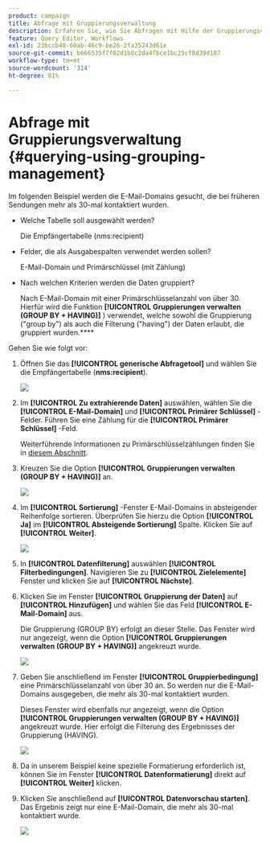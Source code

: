 ```yaml
---
product: campaign
title: Abfrage mit Gruppierungsverwaltung
description: Erfahren Sie, wie Sie Abfragen mit Hilfe der Gruppierungsverwaltung durchführen können
feature: Query Editor, Workflows
exl-id: 23bccb48-60ab-46c9-be26-2fa35243d61e
source-git-commit: b666535f7f82d1b8c2da4fbce1bc25cf8d39d187
workflow-type: tm+mt
source-wordcount: '314'
ht-degree: 81%

---
```


# Abfrage mit Gruppierungsverwaltung {#querying-using-grouping-management}



Im folgenden Beispiel werden die E-Mail-Domains gesucht, die bei früheren Sendungen mehr als 30-mal kontaktiert wurden.

* Welche Tabelle soll ausgewählt werden?

  Die Empfängertabelle (nms:recipient)

* Felder, die als Ausgabespalten verwendet werden sollen?

  E-Mail-Domain und Primärschlüssel (mit Zählung)

* Nach welchen Kriterien werden die Daten gruppiert?

  Nach E-Mail-Domain mit einer Primärschlüsselanzahl von über 30. Hierfür wird die Funktion **[!UICONTROL Gruppierungen verwalten (GROUP BY + HAVING)]** ) verwendet, welche sowohl die Gruppierung (&quot;group by&quot;) als auch die Filterung (&quot;having&quot;) der Daten erlaubt, die gruppiert wurden.****

Gehen Sie wie folgt vor:

1. Öffnen Sie das **[!UICONTROL generische Abfragetool]** und wählen Sie die Empfängertabelle (**nms:recipient**).

   ![](assets/query_editor_02.png)

1. Im **[!UICONTROL Zu extrahierende Daten]** auswählen, wählen Sie die **[!UICONTROL E-Mail-Domain]** und **[!UICONTROL Primärer Schlüssel]** -Felder. Führen Sie eine Zählung für die **[!UICONTROL Primärer Schlüssel]** -Feld.

   Weiterführende Informationen zu Primärschlüsselzählungen finden Sie in [diesem Abschnitt](../../platform/using/defining-filter-conditions.md#building-expressions).

1. Kreuzen Sie die Option **[!UICONTROL Gruppierungen verwalten (GROUP BY + HAVING)]** an.

   ![](assets/query_editor_nveau_29.png)

1. Im **[!UICONTROL Sortierung]** -Fenster E-Mail-Domains in absteigender Reihenfolge sortieren. Überprüfen Sie hierzu die Option **[!UICONTROL Ja]** im **[!UICONTROL Absteigende Sortierung]** Spalte. Klicken Sie auf **[!UICONTROL Weiter]**.

   ![](assets/query_editor_nveau_70.png)

1. In **[!UICONTROL Datenfilterung]** auswählen **[!UICONTROL Filterbedingungen]**. Navigieren Sie zu **[!UICONTROL Zielelemente]** Fenster und klicken Sie auf **[!UICONTROL Nächste]**.
1. Klicken Sie im Fenster **[!UICONTROL Gruppierung der Daten]** auf **[!UICONTROL Hinzufügen]** und wählen Sie das Feld **[!UICONTROL E-Mail-Domain]** aus.

   Die Gruppierung (GROUP BY) erfolgt an dieser Stelle. Das Fenster wird nur angezeigt, wenn die Option **[!UICONTROL Gruppierungen verwalten (GROUP BY + HAVING)]** angekreuzt wurde.

   ![](assets/query_editor_blocklist_04.png)

1. Geben Sie anschließend im Fenster **[!UICONTROL Gruppierbedingung]** eine Primärschlüsselanzahl von über 30 an. So werden nur die E-Mail-Domains ausgegeben, die mehr als 30-mal kontaktiert wurden.

   Dieses Fenster wird ebenfalls nur angezeigt, wenn die Option **[!UICONTROL Gruppierungen verwalten (GROUP BY + HAVING)]** angekreuzt wurde. Hier erfolgt die Filterung des Ergebnisses der Gruppierung (HAVING).

   ![](assets/query_editor_blocklist_05.png)

1. Da in unserem Beispiel keine spezielle Formatierung erforderlich ist, können Sie im Fenster **[!UICONTROL Datenformatierung]** direkt auf **[!UICONTROL Weiter]** klicken.
1. Klicken Sie anschließend auf **[!UICONTROL Datenvorschau starten]**. Das Ergebnis zeigt nur eine E-Mail-Domain, die mehr als 30-mal kontaktiert wurde.

   ![](assets/query_editor_blocklist_06.png)
